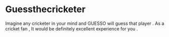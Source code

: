 # Guessthecricketer
Imagine any cricketer in your mind and GUESSO will guess that player . As a cricket fan , It would be definitely excellent experience for you .
